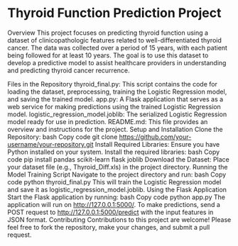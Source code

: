 # Thyroid Function Prediction Project

Overview
This project focuses on predicting thyroid function using a dataset of clinicopathologic features related to well-differentiated thyroid cancer. The data was collected over a period of 15 years, with each patient being followed for at least 10 years. The goal is to use this dataset to develop a predictive model to assist healthcare providers in understanding and predicting thyroid cancer recurrence.

Files in the Repository
thyroid_final.py: This script contains the code for loading the dataset, preprocessing, training the Logistic Regression model, and saving the trained model.
app.py: A Flask application that serves as a web service for making predictions using the trained Logistic Regression model.
logistic_regression_model.joblib: The serialized Logistic Regression model ready for use in prediction.
README.md: This file provides an overview and instructions for the project.
Setup and Installation
Clone the Repository:
bash
Copy code
git clone https://github.com/your-username/your-repository.git
Install Required Libraries:
Ensure you have Python installed on your system.
Install the required libraries:
bash
Copy code
pip install pandas scikit-learn flask joblib
Download the Dataset:
Place your dataset file (e.g., Thyroid_Diff.xls) in the project directory.
Running the Model Training Script
Navigate to the project directory and run:
bash
Copy code
python thyroid_final.py
This will train the Logistic Regression model and save it as logistic_regression_model.joblib.
Using the Flask Application
Start the Flask application by running:
bash
Copy code
python app.py
The application will run on http://127.0.0.1:5000/.
To make predictions, send a POST request to http://127.0.0.1:5000/predict with the input features in JSON format.
Contributing
Contributions to this project are welcome! Please feel free to fork the repository, make your changes, and submit a pull request.



